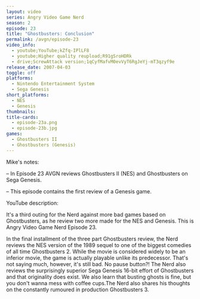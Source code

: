 ```yaml
---
layout: video
series: Angry Video Game Nerd
season: 2
episode: 23
title: "Ghostbusters: Conclusion"
permalink: /avgn/episode-23
video_info:
  - youtube;YouTube;kZfq-IPlLF8
  - youtube;Higher quality reupload;R91gSroHDRk
  - drive;ScrewAttack version;1qCyfMafvM0evVyT6RgJeYj-mT3qzyf9e
release_date: 2007-04-03
toggle: off
platforms: 
  - Nintendo Entertainment System
  - Sega Genesis
short_platforms:
  - NES
  - Genesis
thumbnails: 
title-cards: 
  - episode-23a.png
  - episode-23b.jpg
games:
  - Ghostbusters II
  - Ghostbusters (Genesis)
---
```


<p class="mikes-notes">Mike's notes:</p>

– In Episode 23 AVGN reviews Ghostbusters II (NES) and Ghostbusters on Sega Genesis.

– This episode contains the first review of a Genesis game.

<p class="yt-description">YouTube description:</p>

It's a third outing for the Nerd against more bad games based on Ghostbusters, as he review two more made for the NES and Genesis. This is Angry Video Game Nerd Episode 23.

In the final installment of the three part Ghostbusters review, the Nerd reviews the NES version of the 1989 sequel to one of the biggest comedies of all time Ghostbusters 2. While the movie is considered widely to be an inferior movie, the game is actually playable unlike its predecessor. That's not saying much, however, it's still bad. No pause button?! The Nerd also reviews the surprisingly superior Sega Genesis 16-bit effort of Ghostbusters and that originality does exist. We also learn that busting ghosts is fine, but you don't wanna mess with coffee cups.The Nerd also shares his thoughts on the constantly rumoured in production Ghostbusters 3.